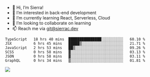 - 👋 Hi, I’m Sierra!
- 👀 I’m interested in back-end development
- 🌱 I’m currently learning React, Serverless, Cloud
- 💞️ I’m looking to collaborate on learning
- 📫 Reach me via git@sierrac.dev

<!--START_SECTION:waka-->

```text
TypeScript   18 hrs 40 mins  ███████████████░░░░░░░░░░   60.10 %
JSX          6 hrs 45 mins   █████▒░░░░░░░░░░░░░░░░░░░   21.71 %
JavaScript   2 hrs 53 mins   ██▒░░░░░░░░░░░░░░░░░░░░░░   09.26 %
SCSS         0 hrs 58 mins   ▓░░░░░░░░░░░░░░░░░░░░░░░░   03.13 %
JSON         0 hrs 58 mins   ▓░░░░░░░░░░░░░░░░░░░░░░░░   03.11 %
GraphQL      0 hrs 34 mins   ▒░░░░░░░░░░░░░░░░░░░░░░░░   01.81 %
```

<!--END_SECTION:waka-->


![](https://hit.yhype.me/github/profile?user_id=7351311)
